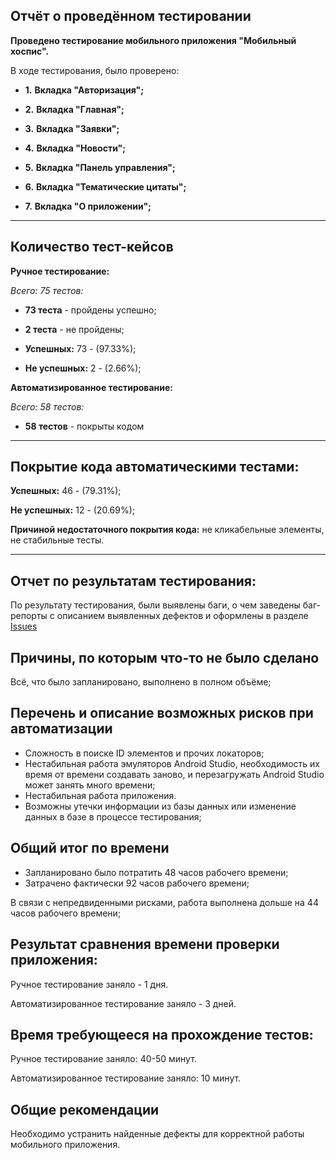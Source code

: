 ## **Отчёт о проведённом тестировании**

**Проведено тестирование мобильного приложения "Мобильный хоспис".**

В ходе тестирования, было проверено:

  - **1.** **Вкладка "Авторизация";**

  - **2.** **Вкладка "Главная";**

  - **3.** **Вкладка "Заявки";**

  - **4.** **Вкладка "Новости";**

  - **5.** **Вкладка "Панель управления";**

  - **6.** **Вкладка "Тематические цитаты";**

  - **7.** **Вкладка "О приложении";**

____________________________________________________
## Количество тест-кейсов
**Ручное тестирование:**

   *Всего: 75 тестов:*

   * **73 теста** - пройдены успешно;
    
   * **2 теста** - не пройдены;

* **Успешных:** 73 - (97.33%);

* **Не успешных:** 2 - (2.66%);

**Автоматизированное тестирование:**

   *Всего: 58 тестов:*

   * **58 тестов** - покрыты кодом
____________________________________________________

## Покрытие кода автоматическими тестами:

**Успешных:** 46 - (79.31%);

**Не успешных:** 12 - (20.69%);

**Причиной недостаточного покрытия кода:** не кликабельные элементы, не стабильные тесты.
____________________________________________________

## Отчет по результатам тестирования:

По результату тестирования, были выявлены баги, о чем заведены баг-репорты 
с описанием выявленных дефектов и оформлены в разделе [Issues](https://github.com/Cetale175/Diplom/issues)

## Причины, по которым что-то не было сделано

Всё, что было запланировано, выполнено в полном объёме;

## Перечень и описание возможных рисков при автоматизации

   - Сложность в поиске ID элементов и прочих локаторов;
   - Нестабильная работа эмуляторов Android Studio, необходимость их время от времени создавать заново, и перезагружать Android Studio может занять много времени;
   - Нестабильная работа приложения.
   - Возможны утечки информации из базы данных или изменение данных в базе в процессе тестирования;

## Общий итог по времени

   - Запланировано было потратить 48 часов рабочего времени;
   - Затрачено фактически 92 часов рабочего времени;

В связи с непредвиденными рисками, работа выполнена дольше на 44 часов рабочего времени;

## Результат сравнения времени проверки приложения:

Ручное тестирование заняло - 1 дня.

Автоматизированное тестирование заняло - 3 дней.

## Время требующееся на прохождение тестов:

Ручное тестирование заняло: 40-50 минут.

Автоматизированное тестирование заняло: 10 минут.

## Общие рекомендации

Необходимо устранить найденные дефекты для корректной работы мобильного приложения.
